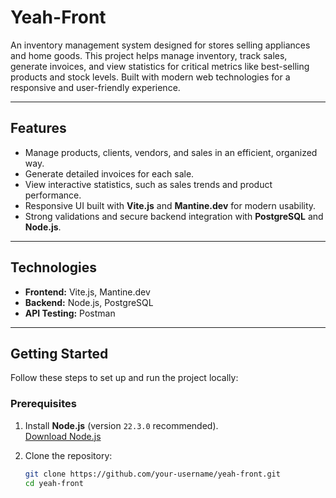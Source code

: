 # **Yeah-Front**

An inventory management system designed for stores selling appliances and home goods. This project helps manage inventory, track sales, generate invoices, and view statistics for critical metrics like best-selling products and stock levels. Built with modern web technologies for a responsive and user-friendly experience.

---

## **Features**
- Manage products, clients, vendors, and sales in an efficient, organized way.
- Generate detailed invoices for each sale.
- View interactive statistics, such as sales trends and product performance.
- Responsive UI built with **Vite.js** and **Mantine.dev** for modern usability.
- Strong validations and secure backend integration with **PostgreSQL** and **Node.js**.

---

## **Technologies**
- **Frontend:** Vite.js, Mantine.dev
- **Backend:** Node.js, PostgreSQL
- **API Testing:** Postman

---

## **Getting Started**
Follow these steps to set up and run the project locally:

### **Prerequisites**
1. Install **Node.js** (version `22.3.0` recommended).  
   [Download Node.js](https://nodejs.org/)

2. Clone the repository:
   ```bash
   git clone https://github.com/your-username/yeah-front.git
   cd yeah-front


